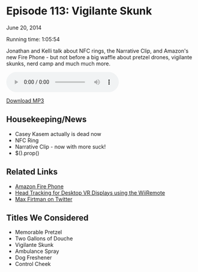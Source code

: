 Episode 113: Vigilante Skunk
====
June 20, 2014

Running time: 1:05:54

Jonathan and Kelli talk about NFC rings, the Narrative Clip, and Amazon's new Fire Phone - but not before a big waffle about pretzel drones, vigilante skunks, nerd camp and much much more.

<audio preload="auto" controls>
    <source src="https://s3.amazonaws.com/nitch/Episode_113_Vigilante_Skunk.mp3" type="audio/mpeg" />
    <source src="https://s3.amazonaws.com/nitch/Episode_113_Vigilante_Skunk.ogg" type="audio/ogg" />
    Your browser does not support HTML5 audio. Please download the episode using the link below.
</audio>

[Download MP3](https://s3.amazonaws.com/nitch/Episode_113_Vigilante_Skunk.mp3 "Episode 113: Vigilante Skunk")

## Housekeeping/News

* Casey Kasem actually is dead now
* NFC Ring
* Narrative Clip - now with more suck!
* $().prop()

## Related Links

* [Amazon Fire Phone](http://www.amazon.com/Amazon-Fire-Phone-32GB-AT/dp/B00EOE0WKQ "Amazon Fire Phone - 13MP Camera, 32GB - Shop Now")
* [Head Tracking for Desktop VR Displays using the WiiRemote](https://www.youtube.com/watch?v=Jd3-eiid-Uw)
* [Max Firtman on Twitter](https://twitter.com/firt)

## Titles We Considered

* Memorable Pretzel
* Two Gallons of Douche
* Vigilante Skunk
* Ambulance Spray
* Dog Freshener
* Control Cheek